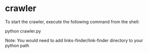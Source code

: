 crawler
=======

To start the crawler, execute the following command from the shell:

python crawler.py

Note: You would need to add links-finder/link-finder directory to your python path
